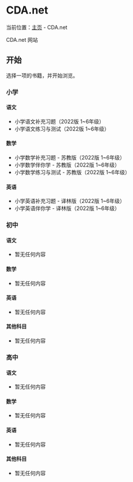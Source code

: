 # CDA.net
当前位置：[主页](https://miner233.github.io) - CDA.net  

CDA.net 网站
## 开始
选择一项的书籍，并开始浏览。  
### 小学
#### 语文
* 小学语文补充习题（2022版 1~6年级）
* 小学语文练习与测试（2022版 1~6年级）
#### 数学
* 小学数学补充习题 - 苏教版（2022版 1~6年级）
* 小学数学伴你学 - 苏教版（2022版 1~6年级）
* 小学数学练习与测试 - 苏教版（2022版 1~6年级）
#### 英语
* 小学英语补充习题 - 译林版（2022版 1~6年级）
* 小学英语伴你学 - 译林版（2022版 1~6年级）
### 初中
#### 语文
* 暂无任何内容
#### 数学
* 暂无任何内容
#### 英语
* 暂无任何内容
#### 其他科目
* 暂无任何内容
### 高中
#### 语文
* 暂无任何内容
#### 数学
* 暂无任何内容
#### 英语
* 暂无任何内容
#### 其他科目
* 暂无任何内容
